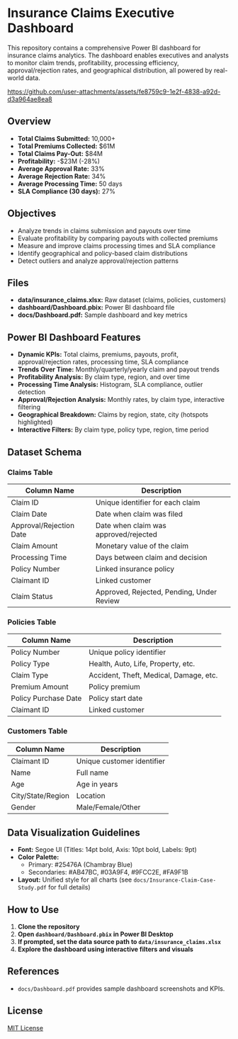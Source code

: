 # Insurance Claims Executive Dashboard

This repository contains a comprehensive Power BI dashboard for insurance claims analytics. The dashboard enables executives and analysts to monitor claim trends, profitability, processing efficiency, approval/rejection rates, and geographical distribution, all powered by real-world data.

https://github.com/user-attachments/assets/fe8759c9-1e2f-4838-a92d-d3a964ae8ea8

## Overview

- **Total Claims Submitted:** 10,000+
- **Total Premiums Collected:** $61M
- **Total Claims Pay-Out:** $84M
- **Profitability:** -$23M (-28%)
- **Average Approval Rate:** 33%
- **Average Rejection Rate:** 34%
- **Average Processing Time:** 50 days
- **SLA Compliance (30 days):** 27%

## Objectives

- Analyze trends in claims submission and payouts over time
- Evaluate profitability by comparing payouts with collected premiums
- Measure and improve claims processing times and SLA compliance
- Identify geographical and policy-based claim distributions
- Detect outliers and analyze approval/rejection patterns

## Files 

- **data/insurance_claims.xlsx:** Raw dataset (claims, policies, customers)
- **dashboard/Dashboard.pbix:** Power BI dashboard file
- **docs/Dashboard.pdf:** Sample dashboard and key metrics

## Power BI Dashboard Features

- **Dynamic KPIs:** Total claims, premiums, payouts, profit, approval/rejection rates, processing time, SLA compliance
- **Trends Over Time:** Monthly/quarterly/yearly claim and payout trends
- **Profitability Analysis:** By claim type, region, and over time
- **Processing Time Analysis:** Histogram, SLA compliance, outlier detection
- **Approval/Rejection Analysis:** Monthly rates, by claim type, interactive filtering
- **Geographical Breakdown:** Claims by region, state, city (hotspots highlighted)
- **Interactive Filters:** By claim type, policy type, region, time period

## Dataset Schema

### Claims Table

| Column Name           | Description                                                 |
|-----------------------|-------------------------------------------------------------|
| Claim ID              | Unique identifier for each claim                            |
| Claim Date            | Date when claim was filed                                   |
| Approval/Rejection Date | Date when claim was approved/rejected                      |
| Claim Amount          | Monetary value of the claim                                 |
| Processing Time       | Days between claim and decision                             |
| Policy Number         | Linked insurance policy                                     |
| Claimant ID           | Linked customer                                             |
| Claim Status          | Approved, Rejected, Pending, Under Review                   |

### Policies Table

| Column Name        | Description                                |
|--------------------|--------------------------------------------|
| Policy Number      | Unique policy identifier                   |
| Policy Type        | Health, Auto, Life, Property, etc.         |
| Claim Type         | Accident, Theft, Medical, Damage, etc.     |
| Premium Amount     | Policy premium                             |
| Policy Purchase Date| Policy start date                          |
| Claimant ID        | Linked customer                            |

### Customers Table

| Column Name | Description                    |
|-------------|--------------------------------|
| Claimant ID | Unique customer identifier     |
| Name        | Full name                      |
| Age         | Age in years                   |
| City/State/Region | Location                  |
| Gender      | Male/Female/Other              |

## Data Visualization Guidelines

- **Font:** Segoe UI (Titles: 14pt bold, Axis: 10pt bold, Labels: 9pt)
- **Color Palette:**  
  - Primary: #25476A (Chambray Blue)  
  - Secondaries: #AB47BC, #03A9F4, #9FCC2E, #FA9F1B
- **Layout:** Unified style for all charts (see `docs/Insurance-Claim-Case-Study.pdf` for full details)

## How to Use

1. **Clone the repository**
2. **Open `dashboard/Dashboard.pbix` in Power BI Desktop**
3. **If prompted, set the data source path to `data/insurance_claims.xlsx`**
4. **Explore the dashboard using interactive filters and visuals**

## References

- `docs/Dashboard.pdf` provides sample dashboard screenshots and KPIs.

## License

[MIT License](LICENSE)

